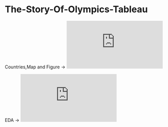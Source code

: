 # The-Story-Of-Olympics-Tableau

Countries,Map and Figure ->
![dashbord](https://github.com/Neha29Pereira/The-Story-Of-Olympics-Tableau/blob/main/DASHBOARD.pdf)

EDA ->
![dashbord](https://github.com/Neha29Pereira/The-Story-Of-Olympics-Tableau/blob/main/DASHBOARD.pdf)

